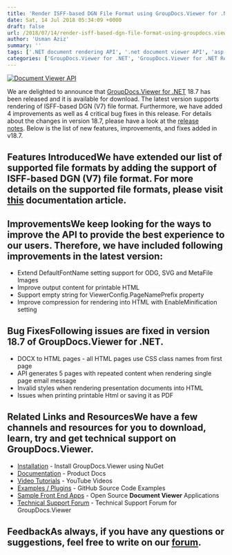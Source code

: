 ```yaml
---
title: 'Render ISFF-based DGN File Format using GroupDocs.Viewer for .NET 18.7'
date: Sat, 14 Jul 2018 05:34:09 +0000
draft: false
url: /2018/07/14/render-isff-based-dgn-file-format-using-groupdocs.viewer-for-.net-18.7/
author: 'Usman Aziz'
summary: ''
tags: ['.NET document rendering API', '.net document viewer API', 'asp.net document viewer API', 'C# document viewer API', 'Document viewer API']
categories: ['GroupDocs.Viewer for .NET', 'GroupDocs.Viewer for .NET Releases', 'GroupDocs.Viewer Product Family']
---
```


[![Document Viewer API](https://blog.groupdocs.com/wp-content/uploads/sites/4/2016/11/groupdocs-viewer-net.png)](https://www.groupdocs.com/products/viewer/net)

We are delighted to announce that [GroupDocs.Viewer for .NET](https://products.groupdocs.com/viewer/net) 18.7 has been released and it is available for download. The latest version supports rendering of ISFF-based DGN (V7) file format. Furthermore, we have added 4 improvements as well as 4 critical bug fixes in this release. For details about the changes in version 18.7, please have a look at the [release notes](https://docs.groupdocs.com/display/viewernet/GroupDocs.Viewer+for+.NET+18.7+Release+Notes). Below is the list of new features, improvements, and fixes added in v18.7.

## Features IntroducedWe have extended our list of supported file formats by adding the support of ISFF-based DGN (V7) file format. For more details on the supported file formats, please visit [this](https://docs.groupdocs.com/display/viewernet/Supported+Document+Formats) documentation article.

## ImprovementsWe keep looking for the ways to improve the API to provide the best experience to our users. Therefore, we have included following improvements in the latest version:

*   Extend DefaultFontName setting support for ODG, SVG and MetaFile Images
*   Improve output content for printable HTML
*   Support empty string for ViewerConfig.PageNamePrefix property
*   Improve compression for rendering into HTML with EnableMinification setting

## Bug FixesFollowing issues are fixed in version 18.7 of GroupDocs.Viewer for .NET.

*   DOCX to HTML pages - all HTML pages use CSS class names from first page
*   API generates 5 pages with repeated content when rendering single page email message
*   Invalid styles when rendering presentation documents into HTML
*   Issues when printing printable Html or saving it as PDF

## Related Links and ResourcesWe have a few channels and resources for you to download, learn, try and get technical support on GroupDocs.Viewer.

*   [Installation](https://www.nuget.org/packages/GroupDocs.Viewer/ "Install from NuGet Package") - Install GroupDocs.Viewer using NuGet
*   [Documentation](https://docs.groupdocs.com/viewer/net "Document Viewer API Documentation ") - Product Docs
*   [Video Tutorials](https://www.youtube.com/watch?v=oqh4nROLRsY&list=PL25CTxMCj5vPVahuYtHx0uscArNA595GK "GroupDocs.Viewer video tutorials") - YouTube Videos
*   [Examples / Plugins](https://github.com/groupdocs-viewer/GroupDocs.Viewer-for-.NET "download example project and front ends") - GitHub Source Code Examples
*   [Sample Front End Apps](https://github.com/groupdocs-viewer/ "Open Source Document Viewer Applications") - Open Source **Document Viewer** Applications
*   [Technical Support Forum](https://forum.groupdocs.com/c/viewer "Technical Support Forum") - Technical Support Forum for GroupDocs.Viewer

## FeedbackAs always, if you have any questions or suggestions, feel free to write on our [forum](https://forum.groupdocs.com/c/viewer "Technical Support Forum").




